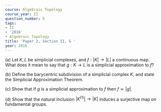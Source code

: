 ```yaml
---
course: Algebraic Topology
course_year: II
question_number: 5
tags:
- II
- '2016'
- Algebraic Topology
title: 'Paper 2, Section II, G '
year: 2016
---
```




(a) Let $K, L$ be simplicial complexes, and $f:|K| \rightarrow|L|$ a continuous map. What does it mean to say that $g: K \rightarrow L$ is a simplicial approximation to $f ?$

(b) Define the barycentric subdivision of a simplicial complex $K$, and state the Simplicial Approximation Theorem.

(c) Show that if $g$ is a simplicial approximation to $f$ then $f \simeq|g|$.

(d) Show that the natural inclusion $\left|K^{(1)}\right| \rightarrow|K|$ induces a surjective map on fundamental groups.